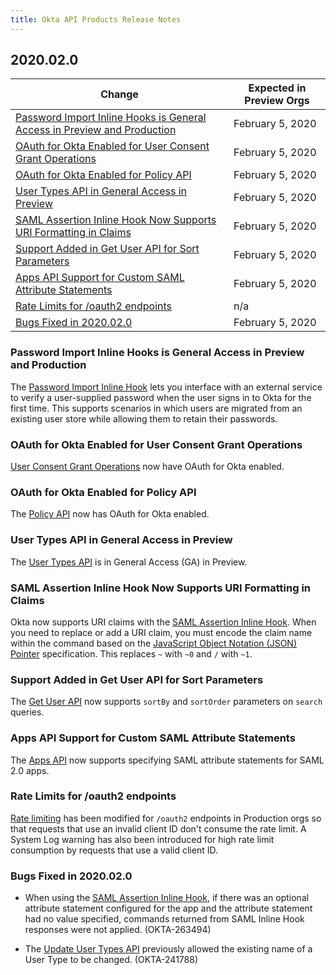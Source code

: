 ```yaml
---
title: Okta API Products Release Notes
---
```


## 2020.02.0

| Change                                                                                                                                                | Expected in Preview Orgs |
|-------------------------------------------------------------------------------------------------------------------------------------------------------|--------------------------|
| [Password Import Inline Hooks is General Access in Preview and Production](#password-import-inline-hooks-is-general-access-in-preview-and-production) | February 5, 2020         |
| [OAuth for Okta Enabled for User Consent Grant Operations](#oauth-for-okta-enabled-for-user-consent-grant-operations)                                 | February 5, 2020         |
| [OAuth for Okta Enabled for Policy API](#oauth-for-okta-enabled-for-policy-api)                                                                       | February 5, 2020         |
| [User Types API in General Access in Preview](#user-types-api-in-general-access-in-preview)                                                           | February 5, 2020         |
| [SAML Assertion Inline Hook Now Supports URI Formatting in Claims](#saml-assertion-inline-hook-now-supports-uri-formatting-in-claims)                 | February 5, 2020         |
| [Support Added in Get User API for Sort Parameters](#support-added-in-get-user-api-for-sort-parameters)                                               | February 5, 2020         |
| [Apps API Support for Custom SAML Attribute Statements](#apps-api-support-for-custom-saml-attribute-statements)                                       | February 5, 2020         |
| [Rate Limits for /oauth2 endpoints](#rate-limits-for-oauth2-endpoints)                                                                                | n/a                      |
| [Bugs Fixed in 2020.02.0](#bugs-fixed-in-2020-02-0)                                                                                                   | February 5, 2020         |

### Password Import Inline Hooks is General Access in Preview and Production

The [Password Import Inline Hook](/docs/reference/password-hook/) lets you interface with an external service to verify a user-supplied password when the user signs in to Okta for the first time. This supports scenarios in which users are migrated from an existing user store while allowing them to retain their passwords. <!-- OKTA-275019 -->

### OAuth for Okta Enabled for User Consent Grant Operations

[User Consent Grant Operations](/docs/reference/api/users/#user-consent-grant-operations) now have OAuth for Okta enabled. <!--OKTA-254864-->

### OAuth for Okta Enabled for Policy API

The [Policy API](/docs/reference/api/policy/) now has OAuth for Okta enabled. <!--OKTA-272595-->

### User Types API in General Access in Preview

The [User Types API](/docs/reference/api/user-types/) is in General Access (GA) in Preview. <!--OKTA-275379-->

### SAML Assertion Inline Hook Now Supports URI Formatting in Claims

Okta now supports URI claims with the [SAML Assertion Inline Hook](/docs/reference/saml-hook/). When you need to replace or add a URI claim, you must encode the claim name within the command based on the [JavaScript Object Notation (JSON) Pointer](https://tools.ietf.org/html/rfc6901) specification. This replaces `~` with `~0` and `/` with `~1`. <!--OKTA-266619-->

### Support Added in Get User API for Sort Parameters

The [Get User API](/docs/reference/api/users/#get-user) now supports `sortBy` and `sortOrder` parameters on `search` queries. <!--OKTA-270214-->

### Apps API Support for Custom SAML Attribute Statements

The [Apps API](/docs/reference/api/apps/) now supports specifying SAML attribute statements for SAML 2.0 apps. <!--OKTA-275379-->

### Rate Limits for /oauth2 endpoints

[Rate limiting](/docs/reference/rate-limits/) has been modified for `/oauth2` endpoints in Production orgs so that requests that use an invalid client ID don't consume the rate limit. A System Log warning has also been introduced for high rate limit consumption by requests that use a valid client ID. <!--OKTA-27534-->

### Bugs Fixed in 2020.02.0

* When using the [SAML Assertion Inline Hook](/docs/reference/saml-hook/), if there was an optional attribute statement configured for the app and the attribute statement had no value specified, commands returned from SAML Inline Hook responses were not applied. (OKTA-263494)

* The [Update User Types API](/docs/reference/api/user-types/#update-user-type) previously allowed the existing name of a User Type to be changed. (OKTA-241788)

